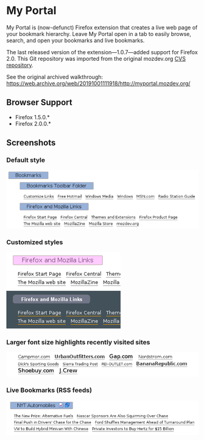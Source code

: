 My Portal
=========

My Portal is (now-defunct) Firefox extension that creates a live web page of
your bookmark hierarchy. Leave My Portal open in a tab to easily browse, search,
and open your bookmarks and live bookmarks.

The last released version of the extension—1.0.7—added support for Firefox 2.0.
This Git repository was imported from the original mozdev.org [CVS
repository](http://www.mozdev.org/source/browse/myportal/).

See the original archived walkthrough: https://web.archive.org/web/20191001111918/http://myportal.mozdev.org/

## Browser Support
- Firefox 1.5.0.*
- Firefox 2.0.0.*

## Screenshots

### Default style
![My Portal](/www/myportal.png)

### Customized styles
![Customized style](/www/custom1.png)
![Customized style](/www/custom2.png)

### Larger font size highlights recently visited sites
![Recently visited links](/www/font.png)

### Live Bookmarks (RSS feeds)
![Live Bookmarks](/www/livebookmark.png)

